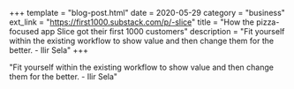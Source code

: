 +++
template = "blog-post.html"
date = 2020-05-29
category = "business"
ext_link = "https://first1000.substack.com/p/-slice"
title = "How the pizza-focused app Slice got their first 1000 customers"
description = "Fit yourself within the existing workflow to show value and then change them for the better. - Ilir Sela" 
+++

"Fit yourself within the existing workflow to show value and then change them for the better. - Ilir Sela"